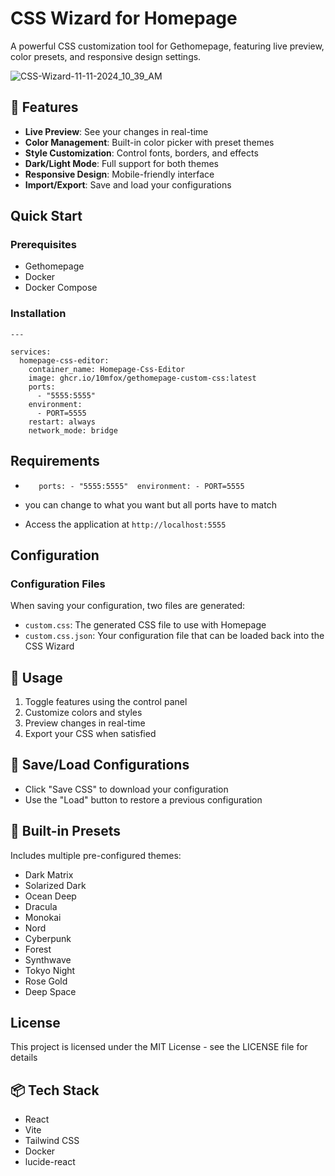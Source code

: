 # CSS Wizard for Homepage

A powerful CSS customization tool for Gethomepage, featuring live preview, color presets, and responsive design settings.

![CSS-Wizard-11-11-2024_10_39_AM](https://github.com/user-attachments/assets/64a2683b-4706-487e-988b-c82932db33da)



## 🚀 Features

- **Live Preview**: See your changes in real-time
- **Color Management**: Built-in color picker with preset themes
- **Style Customization**: Control fonts, borders, and effects
- **Dark/Light Mode**: Full support for both themes
- **Responsive Design**: Mobile-friendly interface
- **Import/Export**: Save and load your configurations

## Quick Start

### Prerequisites

- Gethomepage
- Docker
- Docker Compose

### Installation
```
---

services:
  homepage-css-editor:
    container_name: Homepage-Css-Editor  
    image: ghcr.io/10mfox/gethomepage-custom-css:latest
    ports:
      - "5555:5555" 
    environment:
      - PORT=5555    
    restart: always    
    network_mode: bridge
```
## Requirements
- `    ports:
      - "5555:5555" 
    environment:
      - PORT=5555
`  
- you can change to what you want but all ports have to match

- Access the application at `http://localhost:5555`

## Configuration

### Configuration Files

When saving your configuration, two files are generated:
- `custom.css`: The generated CSS file to use with Homepage
- `custom.css.json`: Your configuration file that can be loaded back into the CSS Wizard

## 🎨 Usage

1. Toggle features using the control panel
2. Customize colors and styles
3. Preview changes in real-time
4. Export your CSS when satisfied

## 💾 Save/Load Configurations

- Click "Save CSS" to download your configuration
- Use the "Load" button to restore a previous configuration

## 🎯 Built-in Presets

Includes multiple pre-configured themes:
- Dark Matrix
- Solarized Dark
- Ocean Deep
- Dracula
- Monokai
- Nord
- Cyberpunk
- Forest
- Synthwave
- Tokyo Night
- Rose Gold
- Deep Space

## License

This project is licensed under the MIT License - see the LICENSE file for details

## 📦 Tech Stack

- React
- Vite
- Tailwind CSS
- Docker
- lucide-react
